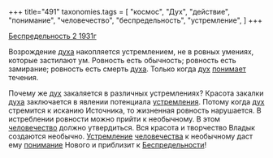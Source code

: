 +++
title="491"
taxonomies.tags = [
 "космос",
 "Дух",
 "действие",
 "понимание",
 "человечество",
 "беспредельность",
 "устремление",
]
+++

[Беспредельность 2 1931г](/agni/1931)

Возрождение [духа](/tags/Дух) накопляется устремлением, не в ровных умениях, которые застилают ум. Ровность есть обычность; ровность есть замирание; ровность есть смерть [духа](/tags/Дух). Только когда [дух](/tags/Дух) [понимает](/tags/космос) течения.   

Почему же [дух](/tags/Дух) закаляется в различных устремлениях? Красота закалки [духа](/tags/Дух) заключается в явлении потенциала [устремления](/tags/устремление). Потому когда [дух](/tags/Дух) стремится к исканию Источника, то жизненная ровность нарушается. В истреблении ровности можно прийти к необычному. В этом [человечество](/tags/человечество) должно утвердиться. Вся красота и творчество Владык создаются необычно. [Устремление](/tags/устремление) [человечества](/tags/человечество) к необычному даст ему [понимание](/tags/понимание) Нового и приблизит к [Беспредельности](/tags/беспредельность)!   

